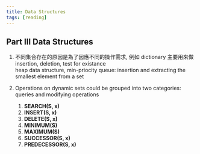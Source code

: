 ```yaml
---
title: Data Structures
tags: [reading]
---
```


<!--more-->
## Part III Data Structures

1. 不同集合存在的原因是為了因應不同的操作需求, 例如 dictionary 主要用來做 insertion, deletion, test for existance  
heap data structure, min-priocity queue: insertion and extracting the smallest element from a set

2. Operations on dynamic sets could be grouped into two categories: queries and modifying operations

    1. **SEARCH(S, x)**
    2. **INSERT(S, x)**
    3. **DELETE(S, x)**
    4. **MINIMUM(S)**
    5. **MAXIMUM(S)**
    6. **SUCCESSOR(S, x)**
    7. **PREDECESSOR(S, x)**
